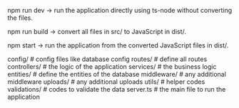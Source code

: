 npm run dev → run the application directly using ts-node without converting the files.

npm run build → convert all files in src/ to JavaScript in dist/.

npm start → run the application from the converted JavaScript files in dist/.


config/          # config files like database config
routes/          # define all routes
controllers/     # the logic of the application
services/        # the business logic
entities/        # define the entities of the database
middleware/      # any additional middleware
uploads/         # any additional uploads
utils/           # helper codes
validations/     # codes to validate the data
server.ts        # the main file to run the application

